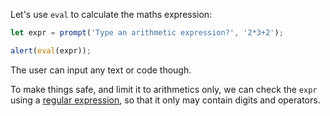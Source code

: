 Let's use `eval` to calculate the maths expression:

```js demo run
let expr = prompt('Type an arithmetic expression?', '2*3+2');

alert(eval(expr));
```

The user can input any text or code though.

To make things safe, and limit it to arithmetics only, we can check the `expr` using a [regular expression](info:regular-expressions), so that it only may contain digits and operators.
